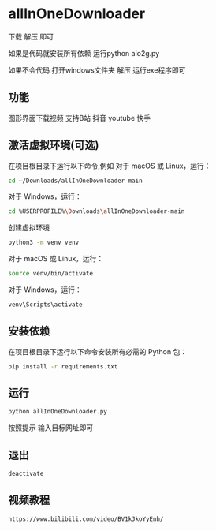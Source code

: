 # allInOneDownloader

下载 解压 即可

如果是代码就安装所有依赖 运行python alo2g.py 

如果不会代码 打开windows文件夹 解压 运行exe程序即可

## 功能

图形界面下载视频 支持B站 抖音 youtube 快手

## 激活虚拟环境(可选)
在项目根目录下运行以下命令,例如
对于 macOS 或 Linux，运行：
```bash
cd ~/Downloads/allInOneDownloader-main
```
对于 Windows，运行：
```bash
cd %USERPROFILE%\Downloads\allInOneDownloader-main
```
创建虚拟环境
```bash
python3 -m venv venv
```
对于 macOS 或 Linux，运行：
```bash
source venv/bin/activate
```
对于 Windows，运行：
```bash
venv\Scripts\activate
```

## 安装依赖

在项目根目录下运行以下命令安装所有必需的 Python 包：

```bash
pip install -r requirements.txt
```

## 运行
```bash
python allInOneDownloader.py
```
按照提示 输入目标网址即可

## 退出
```bash
deactivate
```

## 视频教程
```bash
https://www.bilibili.com/video/BV1kJkoYyEnh/
```


